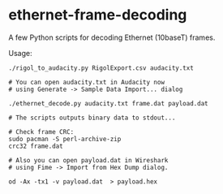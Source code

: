 # ethernet-frame-decoding

A few Python scripts for decoding Ethernet (10baseT) frames.

Usage:

```
./rigol_to_audacity.py RigolExport.csv audacity.txt

# You can open audacity.txt in Audacity now
# using Generate -> Sample Data Import... dialog

./ethernet_decode.py audacity.txt frame.dat payload.dat

# The scripts outputs binary data to stdout...

# Check frame CRC:
sudo pacman -S perl-archive-zip
crc32 frame.dat

# Also you can open payload.dat in Wireshark
# using Fime -> Import from Hex Dump dialog.

od -Ax -tx1 -v payload.dat  > payload.hex
```
